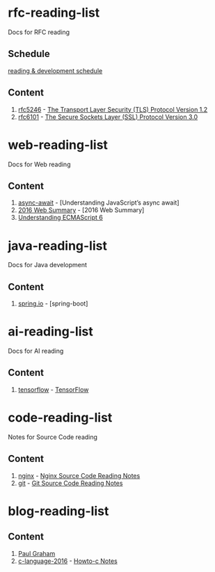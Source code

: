 # rfc-reading-list
Docs for RFC reading  

## Schedule
[reading & development schedule](schedule.md)  

## Content
1. [rfc5246](https://tools.ietf.org/html/rfc5246) - [The Transport Layer Security (TLS) Protocol Version 1.2]()
2. [rfc6101](https://tools.ietf.org/html/rfc6101) - [The Secure Sockets Layer (SSL) Protocol Version 3.0]()


# web-reading-list
Docs for Web reading

## Content
1. [async-await](https://ponyfoo.com/articles/understanding-javascript-async-await) - [Understanding JavaScript’s async await]  
2. [2016 Web Summary](http://mp.weixin.qq.com/s/eJuNKJA45rJRUlk-DQeJrw) - [2016 Web Summary]  
3. [Understanding ECMAScript 6](https://github.com/nzakas/understandinges6)  

# java-reading-list
Docs for Java development

## Content
1. [spring.io](https://spring.io/guides) - [spring-boot]


# ai-reading-list
Docs for AI reading

## Content
1. [tensorflow](https://www.tensorflow.org) - [TensorFlow]()


# code-reading-list
Notes for Source Code reading

## Content
1. [nginx](https://nginx.org) - [Nginx Source Code Reading Notes]()
2. [git](https://github.com/git/git) - [Git Source Code Reading Notes]()

# blog-reading-list

## Content
1. [Paul Graham](http://paulgraham.com/index.html)
2. [c-language-2016](https://matt.sh/howto-c) - [Howto-c Notes]()